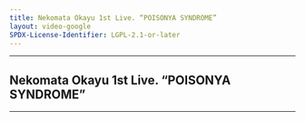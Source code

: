 ```yaml
---
title: Nekomata Okayu 1st Live. “POISONYA SYNDROME”
layout: video-google
SPDX-License-Identifier: LGPL-2.1-or-later
---
```


---

##  Nekomata Okayu 1st Live. “POISONYA SYNDROME”

<div class="container">
  <video-js id="my-video" class="vjs-fluid vjs-layout-medium" controls preload="auto" poster="/assets/images/okayu.jpg">
    <source src="https://drive.ayampenyet.eu.org/api/raw/?path=/AyamPenyet/Nekomata%20Okayu%201st%20LIVE%20-%20POISONYA%20SYNDROME%20Supported%20by%20Bushiroad.mp4" type="video/mp4"/>
  </video-js>
</div>

---
